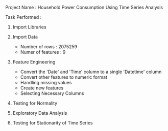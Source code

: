 Project Name : Household Power Consumption Using Time Series Analysis

Task Performed :

1. Import Libraries

2. Import Data
    * Number of rows : 2075259
    * Numer of features : 9

3. Feature Engineering
    * Convert the 'Date' and 'Time' column to a single 'Datetime' column
    * Convert other features to numeric format
    * Handling missing values
    * Create new features
    * Selecting Necessary Columns

4. Testing for Normality

5. Exploratory Data Analysis

6. Testing for Stationarity of Time Series